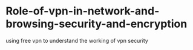 # Role-of-vpn-in-network-and-browsing-security-and-encryption
using free vpn to understand the working of vpn security
